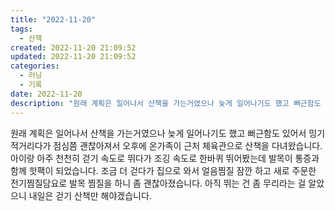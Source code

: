 ```yaml
---
title: "2022-11-20"
tags:
  - 산책
created: 2022-11-20 21:09:52
updated: 2022-11-20 21:09:52
categories:
  - 러닝
  - 기록
date: 2022-11-20
description: "원래 계획은 일어나서 산책을 가는거였으나 늦게 일어나기도 했고 뻐근함도 있어서 밍기적거리다가 점심쯤 괜찮아져서 오후에 온가족이 근처 체육관으로 산책을 다녀왔습니다. 아이랑 아주 천천히 걷기 속도로 뛰다가 조깅 속도로 한바퀴 뛰어봤는데 발목이 통증과 함께 핫팩이 되었습니다. 조금 더 걷다"
---
```


원래 계획은 일어나서 산책을 가는거였으나 늦게 일어나기도 했고 뻐근함도 있어서 밍기적거리다가 점심쯤 괜찮아져서 오후에 온가족이 근처 체육관으로 산책을 다녀왔습니다. 
아이랑 아주 천천히 걷기 속도로 뛰다가 조깅 속도로 한바퀴 뛰어봤는데 발목이 통증과 함께 핫팩이 되었습니다. 조금 더 걷다가 집으로 와서 얼음찜질 잠깐 하고 새로 주문한 전기찜질담요로 발목 찜질을 하니 좀 괜찮아졌습니다.
아직 뛰는 건 좀 무리라는 걸 알았으니 내일은 걷기 산책만 해야겠습니다.
